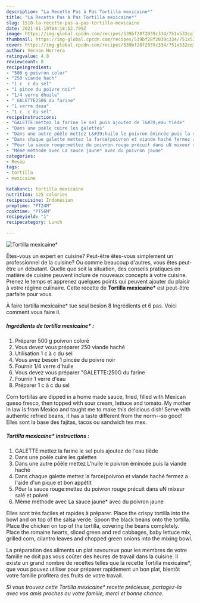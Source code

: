 ```yaml
---
description: "La Recette Pas à Pas Tortilla mexicaine*"
title: "La Recette Pas à Pas Tortilla mexicaine*"
slug: 1510-la-recette-pas-a-pas-tortilla-mexicaine
date: 2021-01-19T04:18:52.799Z
image: https://img-global.cpcdn.com/recipes/539bf28f2039c334/751x532cq70/tortilla-mexicaine-photo-principale-de-la-recette.jpg
thumbnail: https://img-global.cpcdn.com/recipes/539bf28f2039c334/751x532cq70/tortilla-mexicaine-photo-principale-de-la-recette.jpg
cover: https://img-global.cpcdn.com/recipes/539bf28f2039c334/751x532cq70/tortilla-mexicaine-photo-principale-de-la-recette.jpg
author: Vernon Herrera
ratingvalue: 4.8
reviewcount: 8
recipeingredient:
- "500 g poivron color"
- "250 viande hach"
- "1 c  c du sel"
- "1 pince du poivre noir"
- "1/4 verre dhuile"
- " GALETTE250G du farine"
- "1 verre deau"
- "1 c  c du sel"
recipeinstructions:
- "GALETTE:mettez la farine le sel puis ajoutez de l&#39;eau tiède"
- "Dans une poêle cuire les galettes"
- "Dans une autre pôêle mettez L&#39;huile le poivron émincée puis la viande haché"
- "Dans chaque galette mettez la farce(poivron et viande haché fermez a l&#39;aide d&#39;un pique et bon appétit"
- "Pôur la sauce rouge:mettez du poivron rouge précuit dans uN mixeur salé et poivré"
- "Même méthode avec La sauce jaune* avec du poivron jaune"
categories:
- Resep
tags:
- tortilla
- mexicaine

katakunci: tortilla mexicaine 
nutrition: 125 calories
recipecuisine: Indonesian
preptime: "PT24M"
cooktime: "PT56M"
recipeyield: "1"
recipecategory: Lunch

---
```



![Tortilla mexicaine*](https://img-global.cpcdn.com/recipes/539bf28f2039c334/751x532cq70/tortilla-mexicaine-photo-principale-de-la-recette.jpg)

Êtes-vous un expert en cuisine? Peut-être êtes-vous simplement un professionnel de la cuisine? Ou comme beaucoup d'autres, vous êtes peut-être un débutant. Quelle que soit la situation, des conseils pratiques en matière de cuisine peuvent inclure de nouveaux concepts à votre cuisine. Prenez le temps et apprenez quelques points qui peuvent ajouter du plaisir à votre régime culinaire. Cette recette de <strong> Tortilla mexicaine* </strong> est peut-être parfaite pour vous.

<!--inarticleads1-->

À faire tortilla mexicaine* tue seul besion 8 Ingrédients et 6 pas. Voici comment vous faire il.

##### Ingrédients de tortilla mexicaine* :

1. Préparer 500 g poivron coloré
1. Vous devez vous préparer 250 viande haché
1. Utilisation 1 c à c du sel
1. Vous avez besoin 1 pincée du poivre noir
1. Fournir 1/4 verre d&#39;huile
1. Vous devez vous préparer  &#34;GALETTE:250G du farine
1. Fournir 1 verre d&#39;eau
1. Préparer 1 c à c du sel


Corn tortillas are dipped in a home made sauce, fried, filled with Mexican queso fresco, then topped with sour cream, lettuce and tomato. My mother in law is from Mexico and taught me to make this delicious dish! Serve with authentic refried beans, it has a taste different from the norm--so good! Elles sont la base des fajitas, tacos ou sandwich tex mex. 

<!--inarticleads2-->

##### Tortilla mexicaine* instructions :

1. GALETTE:mettez la farine le sel puis ajoutez de l&#39;eau tiède
1. Dans une poêle cuire les galettes
1. Dans une autre pôêle mettez L&#39;huile le poivron émincée puis la viande haché
1. Dans chaque galette mettez la farce(poivron et viande haché fermez a l&#39;aide d&#39;un pique et bon appétit
1. Pôur la sauce rouge:mettez du poivron rouge précuit dans uN mixeur salé et poivré
1. Même méthode avec La sauce jaune* avec du poivron jaune


Elles sont très faciles et rapides à préparer. Place the crispy tortilla into the bowl and on top of the salsa verde. Spoon the black beans onto the tortilla. Place the chicken on top of the tortilla, covering the beans completely. Place the romaine hearts, sliced green and red cabbages, baby lettuce mix, grilled corn, cilantro leaves and chopped green onions into the mixing bowl. 

<!--inarticleads1-->

<p>
La préparation des aliments un plat savoureux pour les membres de votre famille ne doit pas vous coûter des heures de travail dans la cuisine. Il existe un grand nombre de recettes telles que la recette Tortilla mexicaine*, que vous pouvez utiliser pour préparer rapidement un bon plat, bientôt votre famille profitera des fruits de votre travail.
</p>

<p>
<i>Si vous trouvez cette Tortilla mexicaine* recette précieuse, partagez-la avec vos amis proches ou votre famille, merci et bonne chance.</i>
</p>
